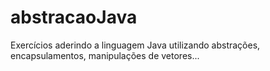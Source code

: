 # abstracaoJava
Exercícios aderindo a linguagem Java utilizando abstrações, encapsulamentos, manipulações de vetores...
